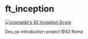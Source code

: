 # ft_inception

[![cromalde's 42 Inception Score](https://badge42.vercel.app/api/v2/cl1z1axw3001109mox1m22pjp/project/2403982)](https://github.com/JaeSeoKim/badge42)

Dev_op introduction project @42 Roma
